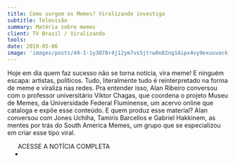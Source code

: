 ```yaml
---
title: Como surgem os Memes? Viralizando investiga
subtitle: Televisão
summary: Matéria sobre memes
client: TV Brasil / Viralizando
tools: 
date: 2019-05-06
image: 'images/posts/49-1-1y3078r4j12ym7vs5jtrw0n82ng14ipx4vy9exuuveck.png'
---
```


Hoje em dia quem faz sucesso não se torna notícia, vira meme! E ninguém escapa: artistas, políticos. Tudo, literalmente tudo é reinterpretado na forma de meme e viraliza nas redes. Pra entender isso, Alan Ribeiro conversou com o professor universitário Viktor Chagas, que coordena o projeto Museu de Memes, da Universidade Federal Fluminense, um acervo online que cataloga e expõe esse conteúdo. E quem produz esse material? Alan conversou com Jones Uchiha, Tamiris Barcellos e Gabriel Hakkinem, as mentes por trás do South America Memes, um grupo que se especializou em criar esse tipo viral.

<div class="post__share"><ul class="share__list list-reset">ACESSE A NOTÍCIA COMPLETA<li class="share__item" style="margin-left: 10px"><a class="share__link share__facebook" style="background: #fa5657" href="https://www.youtube.com/watch?v=IXzLBsvpyow&list=PLuP7SQK7lt1YT6cVAv6vAvY2E3v1I9T1c&index=1" title="Link" rel="nofollow"><i class="fa-solid fa-link"></i></a></li></ul></div>
<!-- <div class="gallery-box"><div class="gallery"><img src="/clipping/images/example-1.jpg" loading="lazy" alt="Project"><img src="/clipping/images/example-2.jpg" loading="lazy" alt="Project"></div><em>Gallery / <a href="https://www.freepik.com/" target="_blank">Freepic</a></em></div> -->